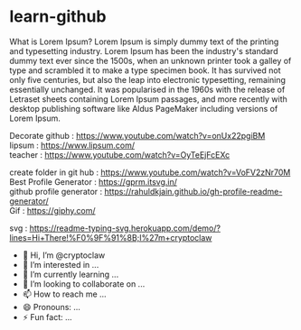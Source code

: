 # learn-github

What is Lorem Ipsum?
Lorem Ipsum is simply dummy text of the printing and typesetting industry. Lorem Ipsum has been the industry's standard dummy text ever since the 1500s, when an unknown printer took a galley of type and scrambled it to make a type specimen book. It has survived not only five centuries, but also the leap into electronic typesetting, remaining essentially unchanged. It was popularised in the 1960s with the release of Letraset sheets containing Lorem Ipsum passages, and more recently with desktop publishing software like Aldus PageMaker including versions of Lorem Ipsum.

Decorate github : https://www.youtube.com/watch?v=onUx22pgiBM <br />
Iipsum : https://www.lipsum.com/ <br />
teacher : https://www.youtube.com/watch?v=OyTeEjFcEXc <br />

create folder in git hub : https://www.youtube.com/watch?v=VoFV2zNr70M <br />
Best Profile Generator : https://gprm.itsvg.in/ <br />
github profile generator : https://rahuldkjain.github.io/gh-profile-readme-generator/ <br />
Gif : https://giphy.com/ <br />

svg : https://readme-typing-svg.herokuapp.com/demo/?lines=Hi+There!%F0%9F%91%8B;I%27m+cryptoclaw

- 👋 Hi, I’m @cryptoclaw
- 👀 I’m interested in ...
- 🌱 I’m currently learning ...
- 💞️ I’m looking to collaborate on ...
- 📫 How to reach me ...
- 😄 Pronouns: ...
- ⚡ Fun fact: ...

<!---
cryptoclaw/cryptoclaw is a ✨ special ✨ repository because its `README.md` (this file) appears on your GitHub profile.
You can click the Preview link to take a look at your changes.
--->
